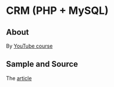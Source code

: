# CRM (PHP + MySQL)

## About

By [YouTube course](https://www.youtube.com/watch?v=-KJqZ1X4tKU&list=PLFqucIvMh0PWjS8FNLrmMEUGxfT2B7YBE&index=1&ab_channel=CodewithLucky)

## Sample and Source

The [article](https://webdamn.com/customer-relationship-management-crm-system-with-php-mysql/)

